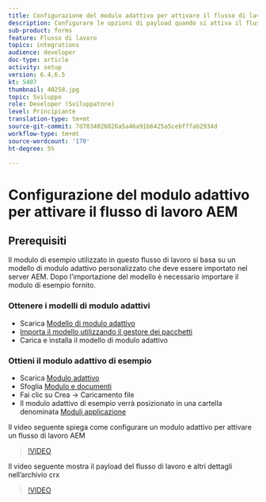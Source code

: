 ```yaml
---
title: Configurazione del modulo adattivo per attivare il flusso di lavoro AEM
description: Configurare le opzioni di payload quando si attiva il flusso di lavoro AEM all’invio del modulo
sub-product: forms
feature: Flusso di lavoro
topics: integrations
audience: developer
doc-type: article
activity: setup
version: 6.4,6.5
kt: 5407
thumbnail: 40258.jpg
topic: Sviluppo
role: Developer (Sviluppatore)
level: Principiante
translation-type: tm+mt
source-git-commit: 7d7034026826a5a46a91b6425a5cebfffab2934d
workflow-type: tm+mt
source-wordcount: '170'
ht-degree: 5%

---
```



# Configurazione del modulo adattivo per attivare il flusso di lavoro AEM

## Prerequisiti

Il modulo di esempio utilizzato in questo flusso di lavoro si basa su un modello di modulo adattivo personalizzato che deve essere importato nel server AEM. Dopo l’importazione del modello è necessario importare il modulo di esempio fornito.

### Ottenere i modelli di modulo adattivi

* Scarica [Modello di modulo adattivo](assets/af-form-template.zip)
* [Importa il modello utilizzando il gestore dei pacchetti](http://localhost:4502/crx/packmgr/index.jsp)
* Carica e installa il modello di modulo adattivo

### Ottieni il modulo adattivo di esempio

* Scarica [Modulo adattivo](assets/peak-application-form.zip)
* Sfoglia [Modulo e documenti](http://localhost:4502/aem/forms.html/content/dam/formsanddocuments)
* Fai clic su Crea -> Caricamento file
* Il modulo adattivo di esempio verrà posizionato in una cartella denominata [Moduli applicazione](http://localhost:4502/aem/forms.html/content/dam/formsanddocuments/applicationforms)

Il video seguente spiega come configurare un modulo adattivo per attivare un flusso di lavoro AEM
>[!VIDEO](https://video.tv.adobe.com/v/40258/?quality=9&learn=on)

Il video seguente mostra il payload del flusso di lavoro e altri dettagli nell’archivio crx

>[!VIDEO](https://video.tv.adobe.com/v/40259/?quality=9&learn=on)


